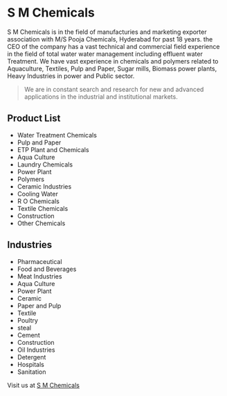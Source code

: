 # S M Chemicals

S M Chemicals is in the field of manufacturies and marketing exporter association with M/S Pooja Chemicals, Hyderabad for past 18 years. the CEO of the company has a vast technical and commercial field experience in the field of total water water management including effluent water Treatment. We have vast experience in chemicals and polymers related to Aquaculture, Textiles, Pulp and Paper, Sugar mills, Biomass power plants, Heavy Industries in power and Public sector.

> We are in constant search and research for new and advanced applications in the industrial and institutional markets.

## Product List

 - Water Treatment Chemicals
 - Pulp and Paper
 - ETP Plant and Chemicals
 - Aqua Culture
 - Laundry Chemicals
 - Power Plant
 - Polymers
 - Ceramic Industries
 - Cooling Water
 - R O Chemicals
 - Textile Chemicals
 - Construction
 - Other Chemicals
 
## Industries
 - Pharmaceutical
 - Food and Beverages
 - Meat Industries
 - Aqua Culture
 - Power Plant
 - Ceramic
 - Paper and Pulp
 - Textile
 - Poultry
 - steal
 - Cement
 - Construction
 - Oil Industries
 - Detergent
 - Hospitals
 - Sanitation
 
 Visit us at [S M Chemicals](https://smchemicals.co.in)
